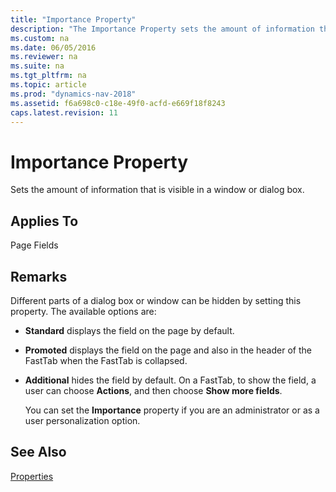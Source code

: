 ```yaml
---
title: "Importance Property"
description: "The Importance Property sets the amount of information that is visible in a window or dialog box."
ms.custom: na
ms.date: 06/05/2016
ms.reviewer: na
ms.suite: na
ms.tgt_pltfrm: na
ms.topic: article
ms.prod: "dynamics-nav-2018"
ms.assetid: f6a698c0-c18e-49f0-acfd-e669f18f8243
caps.latest.revision: 11
---
```

# Importance Property
Sets the amount of information that is visible in a window or dialog box.  
  
## Applies To  
 Page Fields  
  
## Remarks  
 Different parts of a dialog box or window can be hidden by setting this property. The available options are:  
  
- **Standard** displays the field on the page by default.  
  
- **Promoted** displays the field on the page and also in the header of the FastTab when the FastTab is collapsed.  
  
- **Additional** hides the field by default. On a FastTab, to show the field, a user can choose **Actions**, and then choose **Show more fields**.  
  
  You can set the **Importance** property if you are an administrator or as a user personalization option.  
  
## See Also  
 [Properties](Properties.md)